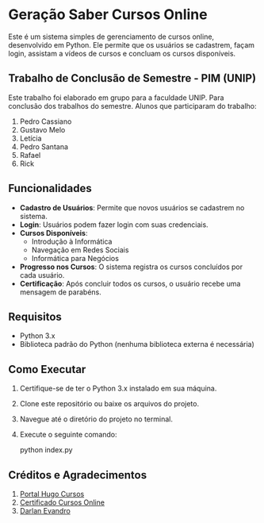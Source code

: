 # Geração Saber Cursos Online

Este é um sistema simples de gerenciamento de cursos online, desenvolvido em Python. 
Ele permite que os usuários se cadastrem, façam login, assistam a vídeos de cursos e concluam os cursos disponíveis.

## Trabalho de Conclusão de Semestre - PIM (UNIP)

Este trabalho foi elaborado em grupo para a faculdade UNIP.
Para conclusão dos trabalhos do semestre.
Alunos que participaram do trabalho:
 1. Pedro Cassiano 
 2. Gustavo Melo
 3. Letícia
 4. Pedro Santana
 5. Rafael
 6. Rick

## Funcionalidades

- **Cadastro de Usuários**: Permite que novos usuários se cadastrem no sistema.
- **Login**: Usuários podem fazer login com suas credenciais.
- **Cursos Disponíveis**:
  - Introdução à Informática
  - Navegação em Redes Sociais
  - Informática para Negócios
- **Progresso nos Cursos**: O sistema registra os cursos concluídos por cada usuário.
- **Certificação**: Após concluir todos os cursos, o usuário recebe uma mensagem de parabéns.

## Requisitos

- Python 3.x
- Biblioteca padrão do Python (nenhuma biblioteca externa é necessária)

## Como Executar

1. Certifique-se de ter o Python 3.x instalado em sua máquina.
2. Clone este repositório ou baixe os arquivos do projeto.
3. Navegue até o diretório do projeto no terminal.
4. Execute o seguinte comando:

   python index.py

## Créditos e Agradecimentos

1. [Portal Hugo Cursos](https://www.youtube.com/@tutoriais01)
2. [Certificado Cursos Online](https://www.youtube.com/@CertificadoCursosOnline)
3. [Darlan Evandro](https://www.youtube.com/@DarlanEvandro)
